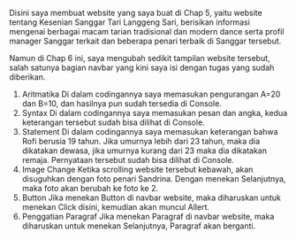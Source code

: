 Disini saya membuat website yang saya buat di Chap 5, yaitu website tentang Kesenian Sanggar Tari
Langgeng Sari, berisikan informasi mengenai berbagai macam tarian tradisional dan modern dance serta profil
manager Sanggar terkait dan beberapa penari terbaik di Sanggar tersebut.

Namun di Chap 6 ini, saya mengubah sedikit tampilan website tersebut, salah satunya bagian navbar yang kini
saya isi dengan tugas yang sudah diberikan.

1. Aritmatika
Di dalam codingannya saya memasukan pengurangan A=20 dan B=10, dan hasilnya pun sudah tersedia di Console.
2. Syntax
Di dalam codingannya saya memasukan pesan dan angka, kedua keterangan tersebut sudah bisa dilihat di Console.
3. Statement
Di dalam codingannya saya memasukan keterangan bahwa Rofi berusia 19 tahun. Jika umurnya lebih dari 23 tahun,
maka dia dikatakan dewasa, jika umurnya kurang dari 23 maka dia dikatakan remaja. Pernyataan tersebut sudah bisa dilihat di Console.
4. Image Change
Ketika scrolling website tersebut kebawah, akan disuguhkan dengan foto penari Sandrina. Dengan menekan
Selanjutnya, maka foto akan berubah ke foto ke 2.
5. Button
Jika menekan Button di navbar website, maka diharuskan untuk menekan Click disini, kemudian akan muncul Allert.
6. Penggatian Paragraf
Jika menekan Paragraf di navbar website, maka diharuskan untuk menekan Selanjutnya, Paragraf akan berganti.